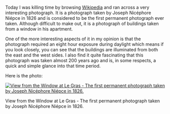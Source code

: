 Today I was killing time by browsing [Wikipedia](http://en.wikipedia.org/wiki/File:View_from_the_Window_at_Le_Gras,_Joseph_Nicéphore_Niépce.jpg) and ran across a very interesting photograph. It is a photograph taken by Joseph Nicéphore Niépce in 1826 and is considered to be the first permanent photograph ever taken. Although difficult to make out, it is a photograph of buildings taken from a window in his apartment.

One of the more interesting aspects of it in my opinion is that the photograph required an eight hour exposure during daylight which means if you look closely, you can see that the buildings are illuminated from both the east and the west sides. I also find it quite fascinating that this photograph was taken almost 200 years ago and is, in some respects, a quick and simple glance into that time period.

Here is the photo:

[![View from the Window at Le Gras - The first permanent photograph taken by Joseph Nicéphore Niépce in 1826.](800px-View_from_the_Window_at_Le_Gras_Joseph_Nicéphore_Niépce.jpg "View from the Window at Le Gras")](https://www.historyrhymes.info/2009/10/27/the-first-permanent-photograph/800px-view_from_the_window_at_le_gras_joseph_nicephore_niepce/)

View from the Window at Le Gras - The first permanent photograph taken by Joseph Nicéphore Niépce in 1826.